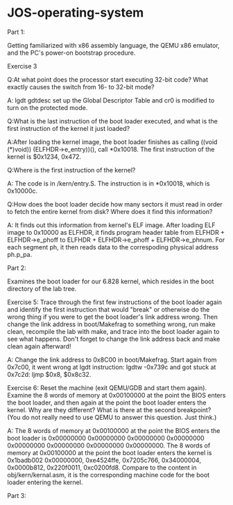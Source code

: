 # JOS-operating-system
 
Part 1:
 
Getting familiarized with x86 assembly language, the QEMU x86 emulator, and the PC's power-on bootstrap procedure. 
 
Exercise 3
 
Q:At what point does the processor start executing 32-bit code? What exactly causes the switch from 16- to 32-bit mode?

A: lgdt gdtdesc set up the Global Descriptor Table and cr0 is modified to turn on the protected mode.

Q:What is the last instruction of the boot loader executed, and what is the first instruction of the kernel it just loaded?

A:After loading the kernel image, the boot loader finishes as calling ((void (*)void)) (ELFHDR->e_entry))(), call *0x10018. The first instruction of the kernel is $0x1234, 0x472.

Q:Where is the first instruction of the kernel?

A: The code is in /kern/entry.S. The instruction is in *0x10018, which is 0x10000c.

Q:How does the boot loader decide how many sectors it must read in order to fetch the entire kernel from disk? Where does it find this information?

A: It finds out this information from kernel's ELF image. After loading ELF image to 0x10000 as ELFHDR, it finds program header table from ELFHDR + ELFHDR->e_phoff to ELFHDR + ELFHDR->e_phoff + ELFHDR->e_phnum. For each segment ph, it then reads data to the correspoding physical address ph.p_pa.

Part 2:
 
Examines the boot loader for our 6.828 kernel, which resides in the boot directory of the lab tree. 

Exercise 5: Trace through the first few instructions of the boot loader again and identify the first instruction that would "break" or otherwise do the wrong thing if you were to get the boot loader's link address wrong. Then change the link address in boot/Makefrag to something wrong, run make clean, recompile the lab with make, and trace into the boot loader again to see what happens. Don't forget to change the link address back and make clean again afterward!

A: Change the link address to 0x8C00 in boot/Makefrag. Start again from 0x7c00, it went wrong at lgdt instruction: lgdtw -0x739c and got stuck at 0x7c2d: ljmp $0x8, $0x8c32.

Exercise 6:
Reset the machine (exit QEMU/GDB and start them again). Examine the 8 words of memory at 0x00100000 at the point the BIOS enters the boot loader, and then again at the point the boot loader enters the kernel. Why are they different? What is there at the second breakpoint? (You do not really need to use QEMU to answer this question. Just think.)

A: The 8 words of memory at 0x00100000 at the point the BIOS enters the boot loader is 0x00000000 0x00000000 0x00000000 0x00000000 0x00000000 0x00000000 0x00000000 0x00000000.
The 8 words of memory at 0x00100000 at the point the boot loader enters the kernel is 0x1badb002 0x00000000, 0xe4524ffe, 0x7205c766, 0x34000004, 0x0000b812, 0x220f0011, 0xc0200fd8. Compare to the content in obj/kern/kernal.asm, it is the corresponding machine code for the boot loader entering the kernel.

Part 3:
 
